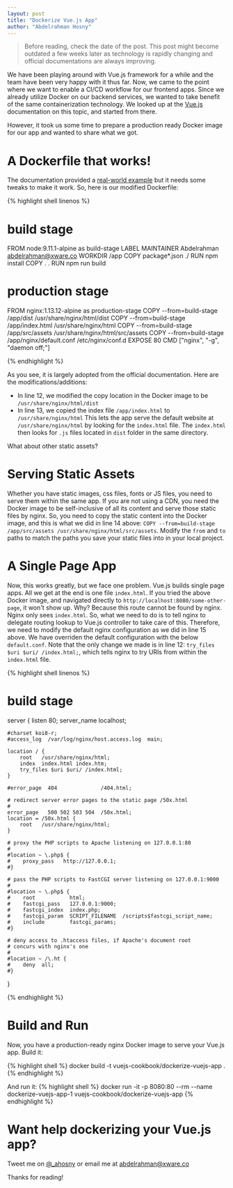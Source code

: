 ```yaml
---
layout: post
title: "Dockerize Vue.js App"
author: "Abdelrahman Hosny"
---
```


> Before reading, check the date of the post. This post might become outdated a few weeks later as technology is rapidly changing and official documentations are always improving. 


We have been playing around with Vue.js framework for a while and the team have been very happy with it thus far. Now, we came to the point where we want to enable a CI/CD workflow for our frontend apps. Since we already utilize Docker on our backend services, we wanted to take benefit of the same containerization technology. We looked up at the [Vue.js](https://vuejs.org/v2/cookbook/dockerize-vuejs-app.html) documentation on this topic, and started from there. 

However, it took us some time to prepare a production ready Docker image for our app and wanted to share what we got.

# A Dockerfile that works!
The documentation provided a [real-world example](https://vuejs.org/v2/cookbook/dockerize-vuejs-app.html#Real-World-Example) but it needs some tweaks to make it work. So, here is our modified Dockerfile:

{% highlight shell  linenos %}
# build stage
FROM node:9.11.1-alpine as build-stage
LABEL MAINTAINER Abdelrahman <abdelrahman@xware.co>
WORKDIR /app
COPY package*.json ./
RUN npm install
COPY . .
RUN npm run build

# production stage
FROM nginx:1.13.12-alpine as production-stage
COPY --from=build-stage /app/dist /usr/share/nginx/html/dist
COPY --from=build-stage /app/index.html /usr/share/nginx/html
COPY --from=build-stage /app/src/assets /usr/share/nginx/html/src/assets
COPY --from=build-stage /app/nginx/default.conf /etc/nginx/conf.d
EXPOSE 80
CMD ["nginx", "-g", "daemon off;"]

{% endhighlight %}

As you see, it is largely adopted from the official documentation. Here are the modifications/additions:
- In line 12, we modified the copy location in the Docker image to be `/usr/share/nginx/html/dist` 
- In line 13, we copied the index file `/app/index.html` to `/usr/share/nginx/html`
This lets the app serve the default website at `/usr/share/nginx/html` by looking for the `index.html` file. The `index.html` then looks for `.js` files located in `dist` folder in the same directory.

What about other static assets?

# Serving Static Assets
Whether you have static images, css files, fonts or JS files, you need to serve them within the same app. If you are not using a CDN, you need the Docker image to be self-inclusive of all its content and serve those static files by nginx. So, you need to copy the static content into the Docker image, and this is what we did in line 14 above: `COPY --from=build-stage /app/src/assets /usr/share/nginx/html/src/assets`. Modify the `from` and `to` paths to match the paths you save your static files into in your local project.

# A Single Page App
Now, this works greatly, but we face one problem. Vue.js builds single page apps. All we get at the end is one file `index.html`. If you tried the above Docker image, and navigated directly to `http://localhost:8080/some-other-page`, it won't show up. Why? Because this route cannot be found by nginx. Nginx only sees `index.html`. So, what we need to do is to tell nginx to delegate routing lookup to Vue.js controller to take care of this. Therefore, we need to modify the default nginx configuration as we did in line 15 above. We have overriden the default configuration with the below `default.conf`. Note that the only change we made is in line 12: `try_files $uri $uri/ /index.html;`, which tells nginx to try URIs from within the `index.html` file.

{% highlight shell  linenos %}
# build stage
server {
    listen       80;
    server_name  localhost;

    #charset koi8-r;
    #access_log  /var/log/nginx/host.access.log  main;

    location / {
        root   /usr/share/nginx/html;
        index  index.html index.htm;
        try_files $uri $uri/ /index.html;
    }

    #error_page  404              /404.html;

    # redirect server error pages to the static page /50x.html
    #
    error_page   500 502 503 504  /50x.html;
    location = /50x.html {
        root   /usr/share/nginx/html;
    }

    # proxy the PHP scripts to Apache listening on 127.0.0.1:80
    #
    #location ~ \.php$ {
    #    proxy_pass   http://127.0.0.1;
    #}

    # pass the PHP scripts to FastCGI server listening on 127.0.0.1:9000
    #
    #location ~ \.php$ {
    #    root           html;
    #    fastcgi_pass   127.0.0.1:9000;
    #    fastcgi_index  index.php;
    #    fastcgi_param  SCRIPT_FILENAME  /scripts$fastcgi_script_name;
    #    include        fastcgi_params;
    #}

    # deny access to .htaccess files, if Apache's document root
    # concurs with nginx's one
    #
    #location ~ /\.ht {
    #    deny  all;
    #}
}

{% endhighlight %}

# Build and Run
Now, you have a production-ready nginx Docker image to serve your Vue.js app. Build it:

{% highlight shell %}
docker build -t vuejs-cookbook/dockerize-vuejs-app .
{% endhighlight %}

And run it:
{% highlight shell %}
docker run -it -p 8080:80 --rm --name dockerize-vuejs-app-1 vuejs-cookbook/dockerize-vuejs-app
{% endhighlight %}


# Want help dockerizing your Vue.js app?
Tweet me on [@_ahosny](http://twitter.abdelrahmanhosny.me) or email me at [abdelrahman@xware.co](mailto:abdelrahman@xware.co)

Thanks for reading!
